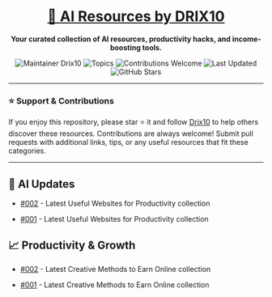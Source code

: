 <div align="center">
  <h1><a href="https://x.com/DRIX_10_" target="_blank">🚀 AI Resources by DRIX10</a></h1>
  <p><strong>Your curated collection of AI resources, productivity hacks, and income-boosting tools.</strong></p>
</div>

<div align="center">
  <img src="https://img.shields.io/badge/Maintainer-Drix10-blue" alt="Maintainer Drix10" />
  <img src="https://img.shields.io/badge/Topics-Productivity%2C%20AI%2C%20Tips%20and%20Tricks-red" alt="Topics" />
  <img src="https://img.shields.io/badge/Contributions-Welcome-brightgreen" alt="Contributions Welcome" />
  <img src="https://img.shields.io/github/last-commit/Drix10/ai-resources?style=flat-square&color=5D6D7E" alt="Last Updated" />
  <img src="https://img.shields.io/github/stars/Drix10/ai-resources?style=social" alt="GitHub Stars" />
</div>

---

### ⭐️ Support & Contributions

If you enjoy this repository, please star ⭐️ it and follow [Drix10](https://github.com/Drix10) to help others discover these resources. Contributions are always welcome! Submit pull requests with additional links, tips, or any useful resources that fit these categories.

---


## 🤖 AI Updates
- [#002](https://github.com/Drix10/ai-resources/blob/main/Useful%20Websites%20for%20Productivity/resources-002.md) - Latest Useful Websites for Productivity collection

- [#001](https://github.com/Drix10/ai-resources/blob/main/Useful%20Websites%20for%20Productivity/resources-001.md) - Latest Useful Websites for Productivity collection


## 📈 Productivity & Growth
- [#002](https://github.com/Drix10/ai-resources/blob/main/Creative%20Methods%20to%20Earn%20Online/resources-002.md) - Latest Creative Methods to Earn Online collection

- [#001](https://github.com/Drix10/ai-resources/blob/main/Creative%20Methods%20to%20Earn%20Online/resources-001.md) - Latest Creative Methods to Earn Online collection